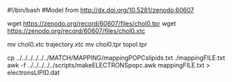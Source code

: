 #!/bin/bash
#Model from http://dx.doi.org/10.5281/zenodo.60607

wget https://zenodo.org/record/60607/files/chol0.tpr
wget https://zenodo.org/record/60607/files/chol0.xtc

mv chol0.xtc trajectory.xtc
mv chol0.tpr topol.tpr

cp ../../../../../../MATCH/MAPPING/mappingPOPCslipids.txt ./mappingFILE.txt
awk -f ../../../../../scripts/makeELECTRONSpopc.awk mappingFILE.txt > electronsLIPID.dat


